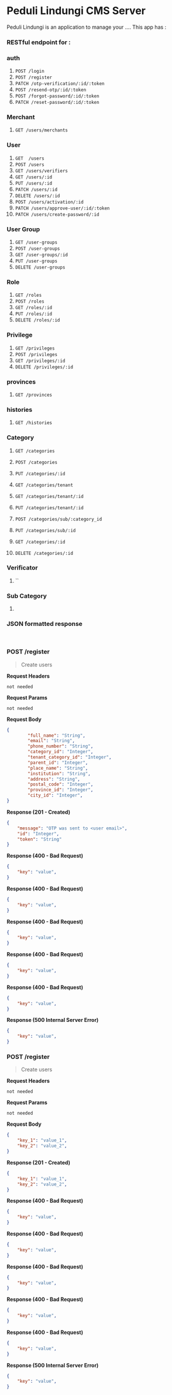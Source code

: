 # Peduli Lindungi CMS Server
Peduli Lindungi is an application to manage your .... This app has : 
### RESTful endpoint for :

### auth
1. `POST /login`
2. `POST /register`
3. `PATCH /otp-verification/:id/:token`
4. `POST /resend-otp/:id/:token`
5. `POST /forgot-password/:id/:token`
6. `PATCH /reset-password/:id/:token`


### Merchant
1. `GET /users/merchants`


### User
1. `GET  /users`
2. `POST /users`
3. `GET /users/verifiers `
4. `GET /users/:id`
5. `PUT /users/:id`
6. `PATCH /users/:id`
7. `DELETE /users/:id`
8. `POST /users/activation/:id`
9. `PATCH /users/approve-user/:id/:token`
10. `PATCH /users/create-password/:id`

### User Group
1. `GET /user-groups`
2. `POST /user-groups`
3. `GET /user-groups/:id`
4. `PUT /user-groups`
5. `DELETE /user-groups`


### Role
1. `GET /roles`
2. `POST /roles`
3. `GET /roles/:id`
4. `PUT /roles/:id`
5. `DELETE /roles/:id`


### Privilege
1. `GET /privileges`
2. `POST /privileges`
3. `GET /privileges/:id`
4. `DELETE /privileges/:id`


### provinces
1. `GET /provinces`


### histories
1. `GET /histories`


### Category
1. `GET /categories`  
2. `POST /categories`
3. `PUT /categories/:id`

4. `GET /categories/tenant`
5. `GET /categories/tenant/:id`
6. `PUT /categories/tenant/:id`

7. `POST /categories/sub/:category_id`
8. `PUT /categories/sub/:id`
9. `GET /categories/:id`
10. `DELETE /categories/:id`


### Verificator
1. ``

### Sub Category
1.


### JSON formatted response

&nbsp;

### POST /register
> Create users


**Request Headers**
```
not needed
```
**Request Params**
```
not needed
```
**Request Body**
```json
{
        "full_name": "String",
        "email": "String",
        "phone_number": "String",
        "category_id": "Integer",
        "tenant_category_id": "Integer",
        "parent_id": "Integer",
        "place_name": "String",
        "institution": "String",
        "address": "String",
        "postal_code": "Integer",
        "province_id": "Integer",
        "city_id": "Integer",
}
```
**Response (201 - Created)**
```json
{
    "message": "OTP was sent to <user email>",
    "id": "Integer",
    "token": "String"
}
```
**Response (400 - Bad Request)**
```json
{
    "key": "value",
}
```
**Response (400 - Bad Request)**
```json
{
    "key": "value",
}
```
**Response (400 - Bad Request)**
```json
{
    "key": "value",
}
```
**Response (400 - Bad Request)**
```json
{
    "key": "value",
}
```
**Response (400 - Bad Request)**
```json
{
    "key": "value",
}
```
**Response (500 Internal Server Error)**
```json
{
    "key": "value",
}
```

### POST /register
> Create users

**Request Headers**
```
not needed
```
**Request Params**
```
not needed
```
**Request Body**
```json
{
    "key_1": "value_1",
    "key_2": "value_2",
}
```
**Response (201 - Created)**
```json
{
    "key_1": "value_1",
    "key_2": "value_2",
}
```
**Response (400 - Bad Request)**
```json
{
    "key": "value",
}
```
**Response (400 - Bad Request)**
```json
{
    "key": "value",
}
```
**Response (400 - Bad Request)**
```json
{
    "key": "value",
}
```
**Response (400 - Bad Request)**
```json
{
    "key": "value",
}
```
**Response (400 - Bad Request)**
```json
{
    "key": "value",
}
```
**Response (500 Internal Server Error)**
```json
{
    "key": "value",
}
```